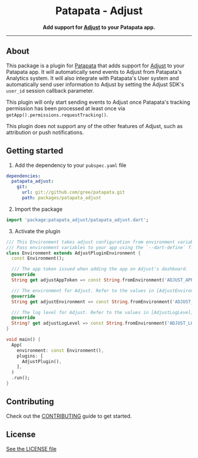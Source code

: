 <div align="center">
  <h1>Patapata - Adjust</h1>
  <p>
    <strong>Add support for <a href="https://www.adjust.com/">Adjust</a> to your Patapata app.</strong>
  </p>
</div>

---

## About
This package is a plugin for [Patapata](https://pub.dev/packages/patapata_core) that adds support for [Adjust](https://www.adjust.com/) to your Patapata app.
It will automatically send events to Adjust from Patapata's Analytics system.
It will also integrate with Patapata's User system and automatically send user information to Adjust by setting the Adjust SDK's `user_id` session callback parameter.

This plugin will only start sending events to Adjust once Patapata's tracking permission has been processed at least once via `getApp().permissions.requestTracking()`.

This plugin does not support any of the other features of Adjust, such as attribution or push notifications.

## Getting started

1. Add the dependency to your `pubspec.yaml` file

```yaml
dependencies:
  patapata_adjust:
    git:
      url: git://github.com/gree/patapata.git
      path: packages/patapata_adjust
```

2. Import the package

```dart
import 'package:patapata_adjust/patapata_adjust.dart';
```

3. Activate the plugin

```dart
/// This Environment takes adjust configuration from environment variables.
/// Pass environment variables to your app using the `--dart-define` flag.
class Environment extends AdjustPluginEnvironment {
  const Environment();

  /// The app token issued when adding the app on Adjust's dashboard.
  @override
  String get adjustAppToken => const String.fromEnvironment('ADJUST_APP_TOKEN');

  /// The environment for Adjust. Refer to the values in [AdjustEnvironment].
  @override
  String get adjustEnvironment => const String.fromEnvironment('ADJUST_ENVIRONMENT');

  /// The log level for Adjust. Refer to the values in [AdjustLogLevel].
  @override
  String? get adjustLogLevel => const String.fromEnvironment('ADJUST_LOG_LEVEL');
}

void main() {
  App(
    environment: const Environment(),
    plugins: [
      AdjustPlugin(),
    ],
  )
  .run();
}
```

## Contributing

Check out the [CONTRIBUTING](https://github.com/gree/patapata/blob/main/CONTRIBUTING.md) guide to get started.

## License

[See the LICENSE file](https://github.com/gree/patapata/blob/main/packages/patapata_adjust/LICENSE)